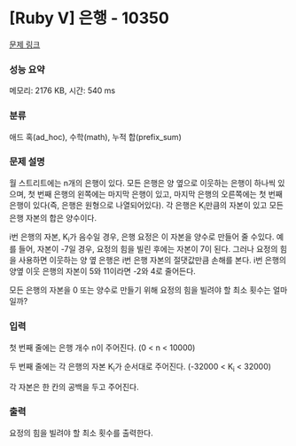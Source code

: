 # [Ruby V] 은행 - 10350 

[문제 링크](https://www.acmicpc.net/problem/10350) 

### 성능 요약

메모리: 2176 KB, 시간: 540 ms

### 분류

애드 혹(ad_hoc), 수학(math), 누적 합(prefix_sum)

### 문제 설명

<p>월 스트리트에는 n개의 은행이 있다. 모든 은행은 양 옆으로 이웃하는 은행이 하나씩 있으며, 첫 번째 은행의 왼쪽에는 마지막 은행이 있고, 마지막 은행의 오른쪽에는 첫 번째 은행이 있다(즉, 은행은 원형으로 나열되어있다). 각 은행은 K<sub>i</sub>만큼의 자본이 있고 모든 은행 자본의 합은 양수이다.</p>

<p>i번 은행의 자본, K<sub>i</sub>가 음수일 경우, 은행 요정은 이 자본을 양수로 만들어 줄 수있다. 예를 들어, 자본이 -7일 경우, 요정의 힘을 빌린 후에는 자본이 7이 된다. 그러나 요정의 힘을 사용하면 이웃하는 양 옆 은행은 i번 은행 자본의 절댓값만큼 손해를 본다. i번 은행의 양옆 이웃 은행의 자본이 5와 11이라면 -2와 4로 줄어든다.</p>

<p>모든 은행의 자본을 0 또는 양수로 만들기 위해 요정의 힘을 빌려야 할 최소 횟수는 얼마일까?</p>

### 입력 

 <p>첫 번째 줄에는 은행 개수 n이 주어진다. (0 < n < 10000)</p>

<p>두 번째 줄에는 각 은행의 자본 K<sub>i</sub>가 순서대로 주어진다. (-32000 < K<sub>i</sub> < 32000)</p>

<p>각 자본은 한 칸의 공백을 두고 주어진다.</p>

### 출력 

 <p>요정의 힘을 빌려야 할 최소 횟수를 출력한다.<a id="comment-88789"></a></p>

